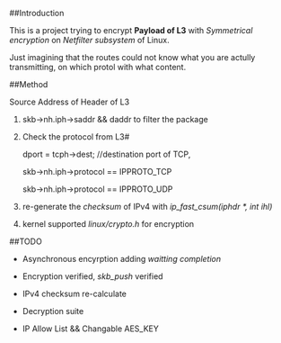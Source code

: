 

##Introduction

This is a project trying to encrypt **Payload of L3** with *Symmetrical  encryption* on *Netfilter subsystem* of Linux.

Just imagining that the routes could not know what you are actully transmitting, on which protol with what content.

##Method

Source Address of Header of L3

1. skb->nh.iph->saddr && daddr to filter the package

2. Check the protocol from L3#
	
	dport = tcph->dest; //destination port of TCP,

	skb->nh.iph->protocol == IPPROTO_TCP

	skb->nh.iph->protocol == IPPROTO_UDP
3. re-generate the *checksum* of IPv4 with *ip_fast_csum(iphdr \*, int ihl)*

4. kernel supported *linux/crypto.h* for encryption

##TODO

+ Asynchronous encyrption adding *waitting completion*

+ Encryption verified, *skb_push* verified

+ IPv4 checksum re-calculate

+ Decryption suite

+ IP Allow List && Changable AES_KEY